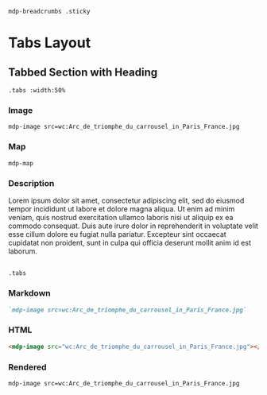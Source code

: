 `mdp-breadcrumbs .sticky`

# Tabs Layout

## Tabbed Section with Heading
`.tabs :width:50%`

### Image

`mdp-image src=wc:Arc_de_triomphe_du_carrousel_in_Paris_France.jpg`

### Map

`mdp-map`

### Description

Lorem ipsum dolor sit amet, consectetur adipiscing elit, sed do eiusmod tempor incididunt ut labore et dolore magna aliqua. Ut enim ad minim veniam, quis nostrud exercitation ullamco laboris nisi ut aliquip ex ea commodo consequat. Duis aute irure dolor in reprehenderit in voluptate velit esse cillum dolore eu fugiat nulla pariatur. Excepteur sint occaecat cupidatat non proident, sunt in culpa qui officia deserunt mollit anim id est laborum.


## 
`.tabs`

### Markdown

```markdown
`mdp-image src=wc:Arc_de_triomphe_du_carrousel_in_Paris_France.jpg`
```

### HTML

```html
<mdp-image src="wc:Arc_de_triomphe_du_carrousel_in_Paris_France.jpg"></mdp-image>
```

### Rendered

`mdp-image src=wc:Arc_de_triomphe_du_carrousel_in_Paris_France.jpg`
